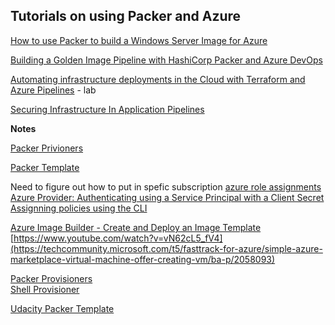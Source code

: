 ## Tutorials on using Packer and Azure 

[How to use Packer to build a Windows Server Image for Azure](https://gmusumeci.medium.com/how-to-use-packer-to-build-a-windows-server-image-for-azure-52b1e14be2f2) 

[Building a Golden Image Pipeline with HashiCorp Packer and Azure DevOps](https://www.hashicorp.com/resources/building-a-golden-image-pipeline-with-hashicorp-packer-and-azure-devops)

[Automating infrastructure deployments in the Cloud with Terraform and Azure Pipelines](https://azuredevopslabs.com/labs/vstsextend/terraform/)  - lab  

[Securing Infrastructure In Application Pipelines](https://www.hashicorp.com/resources/securing-infrastructure-in-application-pipelines)  

**Notes**

[Packer Privioners](https://www.packer.io/docs/provisioners)

[Packer Template](https://video.udacity-data.com/topher/2020/September/5f68e6f4_demo/demo.json)

Need to figure out how to put in spefic subscription 
[azure role assignments](https://registry.terraform.io/providers/hashicorp/azurerm/latest/docs/resources/role_assignment)  
[Azure Provider: Authenticating using a Service Principal with a Client Secret](https://registry.terraform.io/providers/hashicorp/azurerm/latest/docs/guides/service_principal_client_secret)  
[Assignning policies using the CLI](https://azurecitadel.com/automation/policy/cli/)  

[Azure Image Builder - Create and Deploy an Image Template](https://www.youtube.com/watch?v=vN62cL5_fV4)  
[https://www.youtube.com/watch?v=vN62cL5_fV4](https://techcommunity.microsoft.com/t5/fasttrack-for-azure/simple-azure-marketplace-virtual-machine-offer-creating-vm/ba-p/2058093)  

[Packer Provisioners](https://www.packer.io/docs/provisioners)  
[Shell Provisioner](https://www.packer.io/docs/provisioners/shell)  
 
 [Udacity Packer Template](https://video.udacity-data.com/topher/2020/September/5f68e6f4_demo/demo.json)  